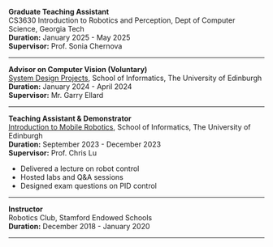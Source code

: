 
**Graduate Teaching Assistant**  
CS3630 Introduction to Robotics and Perception, Dept of Computer Science, Georgia Tech  
**Duration:** January 2025 - May 2025  
**Supervisor:** Prof. Sonia Chernova  

---

**Advisor on Computer Vision (Voluntary)**  
[System Design Projects](http://www.drps.ed.ac.uk/20-21/dpt/cxinfr09032.htm), School of Informatics, The University of Edinburgh  
**Duration:** January 2024 - April 2024  
**Supervisor:** Mr. Garry Ellard  

---

**Teaching Assistant & Demonstrator**  
[Introduction to Mobile Robotics](https://opencourse.inf.ed.ac.uk/mob), School of Informatics, The University of Edinburgh  
**Duration:** September 2023 - December 2023  
**Supervisor:** Prof. Chris Lu  
- Delivered a lecture on robot control  
- Hosted labs and Q&A sessions  
- Designed exam questions on PID control  

---

**Instructor**  
Robotics Club, Stamford Endowed Schools  
**Duration:** December 2018 - January 2020  

---
